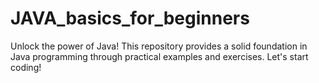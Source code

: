 # JAVA_basics_for_beginners
Unlock the power of Java! This repository provides a solid foundation in Java programming through practical examples and exercises. Let's start coding!

